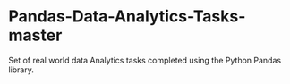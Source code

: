 # Pandas-Data-Analytics-Tasks-master
Set of real world data Analytics tasks completed using the Python Pandas library.
